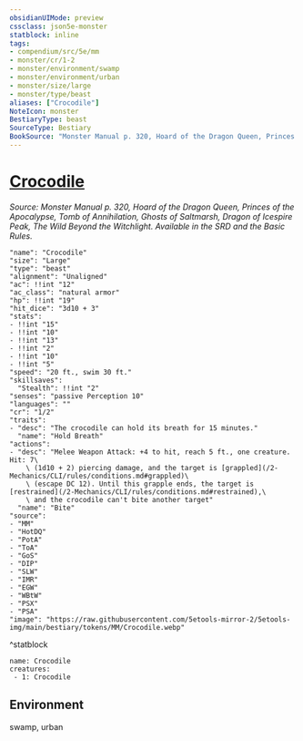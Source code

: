 ```yaml
---
obsidianUIMode: preview
cssclass: json5e-monster
statblock: inline
tags:
- compendium/src/5e/mm
- monster/cr/1-2
- monster/environment/swamp
- monster/environment/urban
- monster/size/large
- monster/type/beast
aliases: ["Crocodile"]
NoteIcon: monster
BestiaryType: beast
SourceType: Bestiary
BookSource: "Monster Manual p. 320, Hoard of the Dragon Queen, Princes of the Apocalypse, Tomb of Annihilation, Ghosts of Saltmarsh, Dragon of Icespire Peak, The Wild Beyond the Witchlight. Available in the SRD and the Basic Rules."
---
```

# [Crocodile](2-Mechanics/CLI/bestiary/beast/crocodile.md)
*Source: Monster Manual p. 320, Hoard of the Dragon Queen, Princes of the Apocalypse, Tomb of Annihilation, Ghosts of Saltmarsh, Dragon of Icespire Peak, The Wild Beyond the Witchlight. Available in the SRD and the Basic Rules.*  

```statblock
"name": "Crocodile"
"size": "Large"
"type": "beast"
"alignment": "Unaligned"
"ac": !!int "12"
"ac_class": "natural armor"
"hp": !!int "19"
"hit_dice": "3d10 + 3"
"stats":
- !!int "15"
- !!int "10"
- !!int "13"
- !!int "2"
- !!int "10"
- !!int "5"
"speed": "20 ft., swim 30 ft."
"skillsaves":
  "Stealth": !!int "2"
"senses": "passive Perception 10"
"languages": ""
"cr": "1/2"
"traits":
- "desc": "The crocodile can hold its breath for 15 minutes."
  "name": "Hold Breath"
"actions":
- "desc": "Melee Weapon Attack: +4 to hit, reach 5 ft., one creature. Hit: 7\
    \ (1d10 + 2) piercing damage, and the target is [grappled](/2-Mechanics/CLI/rules/conditions.md#grappled)\
    \ (escape DC 12). Until this grapple ends, the target is [restrained](/2-Mechanics/CLI/rules/conditions.md#restrained),\
    \ and the crocodile can't bite another target"
  "name": "Bite"
"source":
- "MM"
- "HotDQ"
- "PotA"
- "ToA"
- "GoS"
- "DIP"
- "SLW"
- "IMR"
- "EGW"
- "WBtW"
- "PSX"
- "PSA"
"image": "https://raw.githubusercontent.com/5etools-mirror-2/5etools-img/main/bestiary/tokens/MM/Crocodile.webp"
```
^statblock

```encounter-table
name: Crocodile
creatures:
 - 1: Crocodile
```

## Environment

swamp, urban
